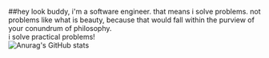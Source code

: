 ##hey look buddy, i'm a software engineer.
that means i solve problems. not problems like what is beauty, because that would fall within the purview of your conundrum of philosophy.</center>
<br>
i solve practical problems!</center>
<br>
![Anurag's GitHub stats](https://github-readme-stats.vercel.app/api?username=ehnoah&show_icons=true&theme=dracula)

